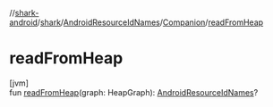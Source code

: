 //[shark-android](../../../../index.md)/[shark](../../index.md)/[AndroidResourceIdNames](../index.md)/[Companion](index.md)/[readFromHeap](read-from-heap.md)

# readFromHeap

[jvm]\
fun [readFromHeap](read-from-heap.md)(graph: HeapGraph): [AndroidResourceIdNames](../index.md)?
